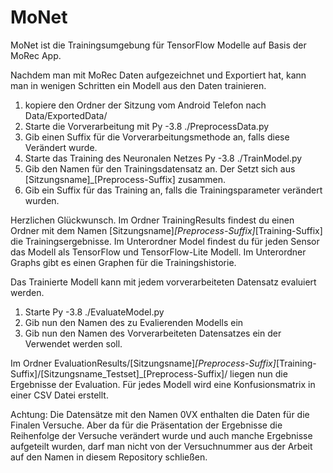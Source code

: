 # MoNet

MoNet ist die Trainingsumgebung für TensorFlow Modelle auf Basis der MoRec App.

Nachdem man mit MoRec Daten aufgezeichnet und Exportiert hat, kann man in wenigen Schritten ein Modell aus den Daten trainieren.
1. kopiere den Ordner der Sitzung vom Android Telefon nach Data/ExportedData/
2. Starte die Vorverarbeitung mit Py -3.8 ./PreprocessData.py
3. Gib einen Suffix für die Vorverarbeitungsmethode an, falls diese Verändert wurde.
4. Starte das Training des Neuronalen Netzes Py -3.8 ./TrainModel.py
5. Gib den Namen für den Trainingsdatensatz an. Der Setzt sich aus [Sitzungsname]_[Preprocess-Suffix] zusammen.
6. Gib ein Suffix für das Training an, falls die Trainingsparameter verändert wurden.

Herzlichen Glückwunsch. Im Ordner TrainingResults findest du einen Ordner mit dem Namen [Sitzungsname]_[Preprocess-Suffix]_[Training-Suffix] die Trainingsergebnisse.
Im Unterordner Model findest du für jeden Sensor das Modell als TensorFlow und TensorFlow-Lite Modell.
Im Unterordner Graphs gibt es einen Graphen für die Trainingshistorie.

Das Trainierte Modell kann mit jedem vorverarbeiteten Datensatz evaluiert werden.
1. Starte Py -3.8 ./EvaluateModel.py
2. Gib nun den Namen des zu Evalierenden Modells ein
3. Gib nun den Namen des Vorverarbeiteten Datensatzes ein der Verwendet werden soll.

Im Ordner EvaluationResults/[Sitzungsname]_[Preprocess-Suffix]_[Training-Suffix]/[Sitzungsname_Testset]_[Preprocess-Suffix]/ liegen nun die Ergebnisse der Evaluation.
Für jedes Modell wird eine Konfusionsmatrix in einer CSV Datei erstellt.



Achtung:
Die Datensätze mit den Namen 0VX enthalten die Daten für die Finalen Versuche.
Aber da für die Präsentation der Ergebnisse die Reihenfolge der Versuche verändert wurde und auch manche Ergebnisse aufgeteilt wurden, darf man nicht von der Versuchnummer aus der Arbeit auf den Namen in diesem Repository schließen.
